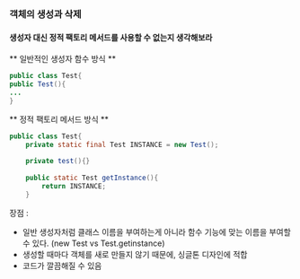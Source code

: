 ### 객체의 생성과 삭제

#### 생성자 대신 정적 팩토리 메서드를 사용할 수 없는지 생각해보라

**  일반적인 생성자 함수 방식 **
```java
public class Test{
public Test(){
...
}
```

**  정적 팩토리 메서드 방식 **
```java
public class Test{
	private static final Test INSTANCE = new Test();
	
	private test(){}
	
	public static Test getInstance(){
		return INSTANCE;
	}
```
장점 : 
 
* 일반 생성자처럼 클래스 이름을 부여하는게 아니라 함수 기능에 맞는 이름을 부여할 수 있다. (new Test vs Test.getinstance)
* 생성할 때마다 객체를 새로 만들지 않기 때문에, 싱글톤 디자인에 적합
* 코드가 깔끔해질 수 있음

